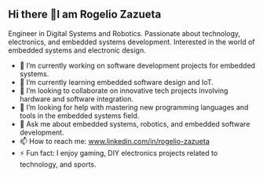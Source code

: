 ## Hi there 👋I am Rogelio Zazueta

Engineer in Digital Systems and Robotics. Passionate about technology, electronics, and embedded systems development. Interested in the world of embedded systems and electronic design.

- 🔭 I’m currently working on software development projects for embedded systems.
- 🌱 I’m currently learning embedded software design and IoT.
- 👯 I’m looking to collaborate on innovative tech projects involving hardware and software integration.
- 🤔 I’m looking for help with mastering new programming languages and tools in the embedded systems field.
- 💬 Ask me about embedded systems, robotics, and embedded software development.
- 📫 How to reach me: www.linkedin.com/in/rogelio-zazueta
- ⚡ Fun fact: I enjoy gaming, DIY electronics projects related to technology, and sports.

